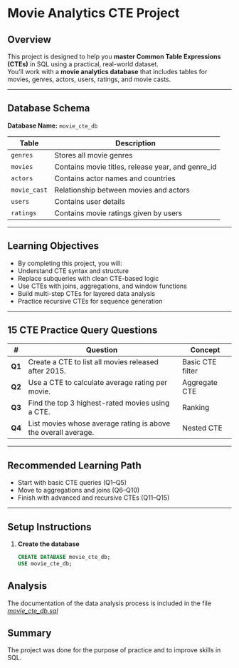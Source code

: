 #  Movie Analytics CTE Project

##  Overview
This project is designed to help you **master Common Table Expressions (CTEs)** in SQL using a practical, real-world dataset.  
You’ll work with a **movie analytics database** that includes tables for movies, genres, actors, users, ratings, and movie casts.



---

##  Database Schema

**Database Name:** `movie_cte_db`

| Table | Description |
|--------|--------------|
| `genres` | Stores all movie genres |
| `movies` | Contains movie titles, release year, and genre_id |
| `actors` | Contains actor names and countries |
| `movie_cast` | Relationship between movies and actors |
| `users` | Contains user details |
| `ratings` | Contains movie ratings given by users |

---

## Learning Objectives
- By completing this project, you will:
- Understand CTE syntax and structure
- Replace subqueries with clean CTE-based logic
- Use CTEs with joins, aggregations, and window functions
- Build multi-step CTEs for layered data analysis
- Practice recursive CTEs for sequence generation

-----

## 15 CTE Practice Query Questions

| #       | Question                                                       | Concept              |
| ------- | -------------------------------------------------------------- | -------------------- |
| **Q1**  | Create a CTE to list all movies released after 2015.           | Basic CTE filter     |
| **Q2**  | Use a CTE to calculate average rating per movie.               | Aggregate CTE        |
| **Q3**  | Find the top 3 highest-rated movies using a CTE.               | Ranking              |
| **Q4**  | List movies whose average rating is above the overall average. | Nested CTE           |


----
## Recommended Learning Path
- Start with basic CTE queries (Q1–Q5)
- Move to aggregations and joins (Q6–Q10)
- Finish with advanced and recursive CTEs (Q11–Q15)
-----

##  Setup Instructions

1. **Create the database**
   ```sql
   CREATE DATABASE movie_cte_db;
   USE movie_cte_db;


## Analysis

The documentation of the data analysis process is included in the file [*movie_cte_db.sql*](https://github.com/data-engineer-yogesh/movie_cte/blob/main/movie_cte_db.sql)

## Summary

The project was done for the purpose of practice and to improve skills in SQL.

